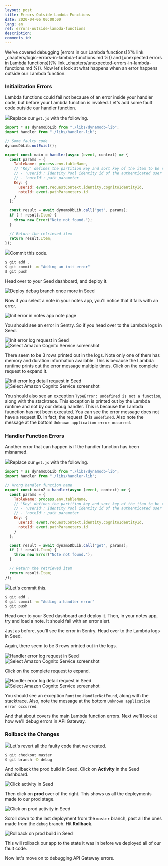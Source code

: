 ```yaml
---
layout: post
title: Errors Outside Lambda Functions
date: 2020-04-06 00:00:00
lang: en
ref: errors-outside-lambda-functions
description: 
comments_id: 
---
```


We've covered debugging [errors in our Lambda functions]({% link _chapters/logic-errors-in-lambda-functions.md %}) and [unexpected errors in Lambda functions]({% link _chapters/unexpected-errors-in-lambda-functions.md %}). Now let's look at what happens when an error happens outside our Lambda function.

### Initialization Errors

Lambda functions could fail not because of an error inside your handler code, but before your Lambda function is invoked. Let's add some fault code outside our handler function.

<img class="code-marker" src="/assets/s.png" />Replace our `get.js` with the following.

``` javascript
import * as dynamoDbLib from "./libs/dynamodb-lib";
import handler from "./libs/handler-lib";

// Some faulty code
dynamoDbLib.notExist();

export const main = handler(async (event, context) => {
  const params = {
    TableName: process.env.tableName,
    // 'Key' defines the partition key and sort key of the item to be retrieved
    // - 'userId': Identity Pool identity id of the authenticated user
    // - 'noteId': path parameter
    Key: {
      userId: event.requestContext.identity.cognitoIdentityId,
      noteId: event.pathParameters.id
    }
  };

  const result = await dynamoDbLib.call("get", params);
  if ( ! result.Item) {
    throw new Error("Note not found.");
  }

  // Return the retrieved item
  return result.Item;
});
```

<img class="code-marker" src="/assets/s.png" />Commit this code.

``` bash
$ git add .
$ git commit -m "Adding an init error"
$ git push
```

Head over to your Seed dashboard, and deploy it.

![Deploy debug branch once more in Seed](/assets/monitor-debug-errors/deploy-debug-branch-once-more-in-seed.png)

Now if you select a note in your notes app, you'll notice that it fails with an error.

![Init error in notes app note page](/assets/monitor-debug-errors/init-error-in-notes-app-note-page.png)

You should see an error in Sentry. So if you head over to the Lambda logs in Seed.

![Init error log request in Seed](/assets/monitor-debug-errors/init-error-log-request-in-seed.png)
![Select Amazon Cognito Service screenshot](https://i.imgur.com/a3YAlx8.png)

There seem to be 3 rows printed out in the logs. Note only one of them has memory and duration information available. This is because the Lambda runtime prints out the error message multiple times. Click on the complete request to expand it.

![Init error log detail request in Seed](/assets/monitor-debug-errors/init-error-log-request-detail-in-seed.png)
![Select Amazon Cognito Service screenshot](https://i.imgur.com/WVqwoNo.png)

You should also see an exception `TypeError: undefined is not a function`, along with the stacktrace. This exception is printed out by the Lambda runtime and not by our debug handler. This is because the Lambda fuunction has not been executed. You can see the error message does not have a request ID. In fact, the request ID is `undefined`. Also note the message at the bottom `Unknown application error occurred`.

### Handler Function Errors

Another error that can happen is if the handler function has been misnamed. 

<img class="code-marker" src="/assets/s.png" />Replace our `get.js` with the following.

``` javascript
import * as dynamoDbLib from "./libs/dynamodb-lib";
import handler from "./libs/handler-lib";

// Wrong handler function name
export const main2 = handler(async (event, context) => {
  const params = {
    TableName: process.env.tableName,
    // 'Key' defines the partition key and sort key of the item to be retrieved
    // - 'userId': Identity Pool identity id of the authenticated user
    // - 'noteId': path parameter
    Key: {
      userId: event.requestContext.identity.cognitoIdentityId,
      noteId: event.pathParameters.id
    }
  };

  const result = await dynamoDbLib.call("get", params);
  if ( ! result.Item) {
    throw new Error("Note not found.");
  }

  // Return the retrieved item
  return result.Item;
});
```
<img class="code-marker" src="/assets/s.png" />Let's commit this.

``` bash
$ git add .
$ git commit -m "Adding a handler error"
$ git push
```

Head over to your Seed dashboard and deploy it. Then, in your notes app, try and load a note. It should fail with an error alert.

Just as before, you'll see the error in Sentry. Head over to the Lambda logs in Seed.

Again, there seem to be 3 rows printed out in the logs.

![Handler error log request in Seed](/assets/monitor-debug-errors/handler-error-log-request-in-seed.png)
![Select Amazon Cognito Service screenshot](https://i.imgur.com/DhPIwWL.png)

Click on the complete request to expand.

![Handler error log detail request in Seed](/assets/monitor-debug-errors/handler-error-log-request-detail-in-seed.png)
![Select Amazon Cognito Service screenshot](https://i.imgur.com/oKs10E4.png)

You should see an exception `Runtime.HandlerNotFound`, along with the stacktrace. Also, note the message at the bottom `Unknown application error occurred`.

And that about covers the main Lambda function errors. Next we'll look at how we'll debug errors in API Gateway.

### Rollback the Changes

<img class="code-marker" src="/assets/s.png" />Let's revert all the faulty code that we created.

``` bash
$ git checkout master
$ git branch -D debug
```

And rollback the prod build in Seed. Click on **Activity** in the Seed dashboard.

![Click activity in Seed](/assets/monitor-debug-errors/click-activity-in-seed.png)

Then click on **prod** over of the right. This shows us all the deployments made to our prod stage.

![Click on prod activity in Seed](/assets/monitor-debug-errors/click-on-prod-activity-in-seed.png)

Scroll down to the last deployment from the `master` branch, past all the ones made from the `debug` branch. Hit **Rollback**.

![Rollback on prod build in Seed](/assets/monitor-debug-errors/rollback-on-prod-build-in-seed.png)

This will rollback our app to the state it was in before we deployed all of our fault code.

Now let's move on to debugging API Gateway errors.
